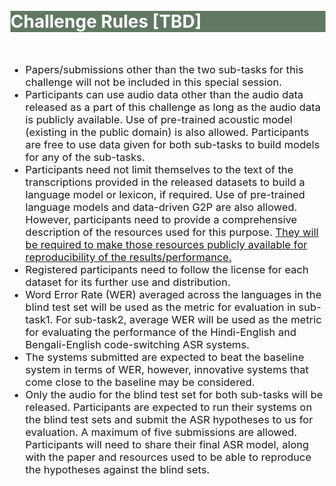 <br>
<br>
<div class="widewrapper pagetitle">
  <div class="container" style="background-color:#617863">
    <h1 style="color:white;">Challenge Rules [TBD]</h1>
  </div>
</div>
<br>

<ul>
    <li style="font-size:16.5px;">Papers/submissions other than the two sub-tasks for this challenge will not be included in this special session.</li>
    <li style="font-size:16.5px;">Participants can use audio data other than the audio data released as a part of this challenge as long as the audio data is publicly available.  Use of pre-trained acoustic model (existing in the public domain) is also allowed. Participants are free to use data given for both sub-tasks to build models for any of the sub-tasks.</li> 
    <li style="font-size:16.5px;">Participants need not limit themselves to the text of the transcriptions provided in the released datasets to build a language model or lexicon, if required. Use of pre-trained language models and data-driven G2P are also allowed. However, participants need to provide a comprehensive description of the resources used for this purpose. <u>They will be required to make those resources publicly available for reproducibility of the results/performance.</u></li> 
    <li style="font-size:16.5px;">Registered participants need to follow the license for each dataset for its further use and distribution.</li> 
    <li style="font-size:16.5px;">Word Error Rate (WER) averaged across the languages in the blind test set will be used as the metric for evaluation in sub-task1. For sub-task2, average WER will be used as the metric for evaluating the performance of the Hindi-English and Bengali-English code-switching ASR systems.</li> 
    <li style="font-size:16.5px;">The systems submitted are expected to beat the baseline system in terms of WER, however, innovative systems that come close to the baseline may be considered.</li> 
    <li style="font-size:16.5px;">Only the audio for the blind test set for both sub-tasks will be released. Participants are expected to run their systems on the blind test sets and submit the ASR hypotheses to us for evaluation. A maximum of five submissions are allowed. Participants will need to share their final ASR model, along with the paper and resources used to be able to reproduce the hypotheses against the blind sets.</li> 
  </ul>